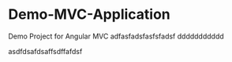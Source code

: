 # Demo-MVC-Application
Demo Project for Angular MVC
adfasfadsfasfsfadsf
ddddddddddd

asdfdsafdsaffsdffafdsf